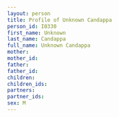 ```yaml
---
layout: person
title: Profile of Unknown Candappa
person_id: I0330
first_name: Unknown
last_name: Candappa
full_name: Unknown Candappa
mother: 
mother_id: 
father: 
father_id: 
children:
children_ids:
partners:
partner_ids:
sex: M
---
```


